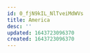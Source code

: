 ```yaml
---
id: 0_fjN9kIL_NlTveiMdWVs
title: America
desc: ''
updated: 1643723096370
created: 1643723096370
---
```


